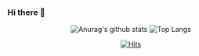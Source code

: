 ### Hi there 👋
 
<div align="center">  

  ![Anurag's github stats](https://github-readme-stats.vercel.app/api?username=dhdl2389&show_icons=true&theme=tokyonight)
  ![Top Langs](https://github-readme-stats.vercel.app/api/top-langs/?username=dhdl2389&layout=compact&theme=tokyonight)

[![Hits](https://hits.seeyoufarm.com/api/count/incr/badge.svg?url=https%3A%2F%2Fgithub.com%2Fdhdl2389%2Fdhdl2389.git&count_bg=%2379C83D&title_bg=%23555555&icon=&icon_color=%23E7E7E7&title=hits&edge_flat=false)](https://hits.seeyoufarm.com)


</div>
<!--
**dhdl2389/dhdl2389** is a ✨ _special_ ✨ repository because its `README.md` (this file) appears on your GitHub profile 

Here are some ideas to get you started:

- 🔭 I’m currently working on ...
- 🌱 I’m currently learning ...
- 👯 I’m looking to collaborate on ...
- 🤔 I’m looking for help with ...
- 💬 Ask me about ...
- 📫 How to reach me: ...
- 😄 Pronouns: ...
- ⚡ Fun fact: ...
-->
